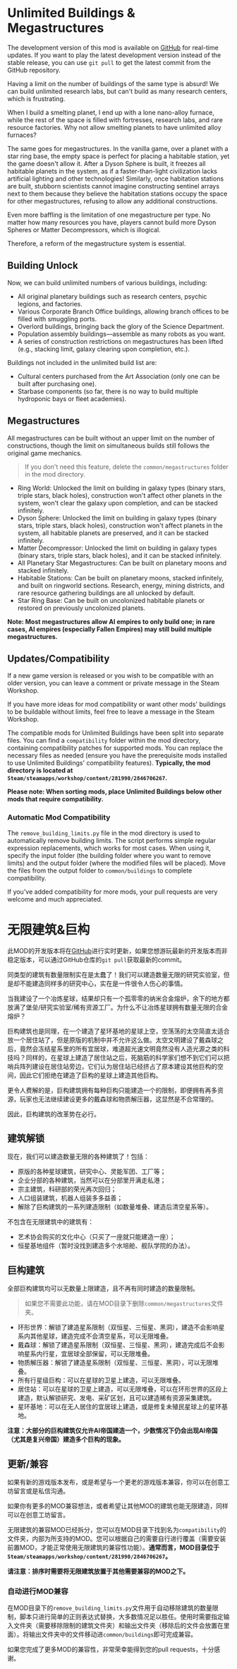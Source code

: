# Unlimited Buildings & Megastructures

The development version of this mod is available on [GitHub](https://github.com/Lyther/UnlimitedBuildings) for real-time updates. If you want to play the latest development version instead of the stable release, you can use `git pull` to get the latest commit from the GitHub repository.

Having a limit on the number of buildings of the same type is absurd! We can build unlimited research labs, but can't build as many research centers, which is frustrating.

When I build a smelting planet, I end up with a lone nano-alloy furnace, while the rest of the space is filled with fortresses, research labs, and rare resource factories. Why not allow smelting planets to have unlimited alloy furnaces?

The same goes for megastructures. In the vanilla game, over a planet with a star ring base, the empty space is perfect for placing a habitable station, yet the game doesn't allow it. After a Dyson Sphere is built, it freezes all habitable planets in the system, as if a faster-than-light civilization lacks artificial lighting and other technologies! Similarly, once habitation stations are built, stubborn scientists cannot imagine constructing sentinel arrays next to them because they believe the habitation stations occupy the space for other megastructures, refusing to allow any additional constructions.

Even more baffling is the limitation of one megastructure per type. No matter how many resources you have, players cannot build more Dyson Spheres or Matter Decompressors, which is illogical.

Therefore, a reform of the megastructure system is essential.

## Building Unlock

Now, we can build unlimited numbers of various buildings, including:

* All original planetary buildings such as research centers, psychic legions, and factories.
* Various Corporate Branch Office buildings, allowing branch offices to be filled with smuggling ports.
* Overlord buildings, bringing back the glory of the Science Department.
* Population assembly buildings—assemble as many robots as you want.
* A series of construction restrictions on megastructures has been lifted (e.g., stacking limit, galaxy clearing upon completion, etc.).

Buildings not included in the unlimited build list are:

* Cultural centers purchased from the Art Association (only one can be built after purchasing one).
* Starbase components (so far, there is no way to build multiple hydroponic bays or fleet academies).

## Megastructures

All megastructures can be built without an upper limit on the number of constructions, though the limit on simultaneous builds still follows the original game mechanics.

> If you don't need this feature, delete the `common/megastructures` folder in the mod directory.

* Ring World: Unlocked the limit on building in galaxy types (binary stars, triple stars, black holes), construction won't affect other planets in the system, won't clear the galaxy upon completion, and can be stacked infinitely.
* Dyson Sphere: Unlocked the limit on building in galaxy types (binary stars, triple stars, black holes), construction won't affect planets in the system, all habitable planets are preserved, and it can be stacked infinitely.
* Matter Decompressor: Unlocked the limit on building in galaxy types (binary stars, triple stars, black holes), and it can be stacked infinitely.
* All Planetary Star Megastructures: Can be built on planetary moons and stacked infinitely.
* Habitable Stations: Can be built on planetary moons, stacked infinitely, and built on ringworld sections. Research, energy, mining districts, and rare resource gathering buildings are all unlocked by default.
* Star Ring Base: Can be built on uncolonized habitable planets or restored on previously uncolonized planets.

**Note: Most megastructures allow AI empires to only build one; in rare cases, AI empires (especially Fallen Empires) may still build multiple megastructures.**

## Updates/Compatibility

If a new game version is released or you wish to be compatible with an older version, you can leave a comment or private message in the Steam Workshop.

If you have more ideas for mod compatibility or want other mods' buildings to be buildable without limits, feel free to leave a message in the Steam Workshop.

The compatible mods for Unlimited Buildings have been split into separate files. You can find a `compatibility` folder within the mod directory, containing compatibility patches for supported mods. You can replace the necessary files as needed (ensure you have the prerequisite mods installed to use Unlimited Buildings' compatibility features). **Typically, the mod directory is located at `Steam/steamapps/workshop/content/281990/2846706267`.**

**Please note: When sorting mods, place Unlimited Buildings below other mods that require compatibility.**

### Automatic Mod Compatibility

The `remove_building_limits.py` file in the mod directory is used to automatically remove building limits. The script performs simple regular expression replacements, which works for most cases. When using it, specify the input folder (the building folder where you want to remove limits) and the output folder (where the modified files will be placed). Move the files from the output folder to `common/buildings` to complete compatibility.

If you've added compatibility for more mods, your pull requests are very welcome and much appreciated.

# 无限建筑&巨构

此MOD的开发版本将在[GitHub](https://github.com/Lyther/UnlimitedBuildings)进行实时更新，如果您想游玩最新的开发版本而非稳定版本，可以通过GitHub仓库的`git pull`获取最新的commit。

同类型的建筑有数量限制实在是太蠢了！我们可以建造数量无限的研究实验室，但是却不能建造同样多的研究中心，实在是一件很令人伤心的事情。

当我建设了一个冶炼星球，结果却只有一个孤零零的纳米合金熔炉，余下的地方都放满了堡垒/研究实验室/稀有资源工厂。为什么不让冶炼星球拥有数量无限的合金熔炉？

巨构建筑也是同理，在一个建造了星环基地的星球上空，空荡荡的太空简直太适合放一个居住站了，但是原版的机制中并不允许这么做。太空文明建设了戴森球之后，竟然会冻结星系里的所有宜居球，难道超光速文明竟然没有人造光源之类的科技吗？同样的，在星球上建造了居住站之后，死脑筋的科学家们想不到它们可以把哨兵阵列建设在居住站旁边，它们认为居住站已经挤占了原本建设其他巨构的空间，因此它们拒绝在建造了巨构的星球上建造其他巨构。

更令人费解的是，巨构建筑拥有每种巨构只能建造一个的限制，即便拥有再多资源，玩家也无法继续建设更多的戴森球和物质解压器，这显然是不合常理的。

因此，巨构建筑的改革势在必行。

## 建筑解锁

现在，我们可以建造数量无限的各种建筑了！包括：

* 原版的各种星球建筑，研究中心、灵能军团、工厂等；
* 企业分部的各种建筑，当然可以在分部里开满走私港；
* 宗主建筑，科研部的荣光再次回归；
* 人口组装建筑，机器人组装多多益善；
* 解除了巨构建筑的一系列建造限制（如数量堆叠、建造后清空星系等）。

不包含在无限建筑中的建筑有：

* 艺术协会购买的文化中心（只买了一座就只能建造一座）；
* 恒星基地组件（暂时没找到建造多个水培舱、舰队学院的办法）。

## 巨构建筑

全部巨构建筑均可以无数量上限建造，且不再有同时建造的数量限制。

> 如果您不需要此功能，请在MOD目录下删除`common/megastructures`文件夹。

* 环形世界：解锁了建造星系限制（双恒星、三恒星、黑洞），建造不会影响星系内其他星球，建造完成不会清空星系，可以无限堆叠。
* 戴森球：解锁了建造星系限制（双恒星、三恒星、黑洞），建造完成后不会影响星系内行星，宜居球全部保留，可以无限堆叠。
* 物质解压器：解锁了建造星系限制（双恒星、三恒星、黑洞），可以无限堆叠。
* 所有行星级巨构：可以在星球的卫星上建造，可以无限堆叠。
* 居住站：可以在星球的卫星上建造，可以无限堆叠，可以在环形世界的区段上建造，默认解锁研究、发电、采矿区划，且可以建造稀有资源采集建筑。
* 星环基地：可以在无人居住的宜居球上建造，或是修复未殖民星球上的星环基地。

**注意：大部分的巨构建筑仅允许AI帝国建造一个，少数情况下仍会出现AI帝国（尤其是复兴帝国）建造多个巨构的现象。**

## 更新/兼容

如果有新的游戏版本发布，或是希望与一个更老的游戏版本兼容，你可以在创意工坊留言或是私信沟通。

如果你有更多的MOD兼容想法，或者希望让其他MOD的建筑也能无限建造，同样可以在创意工坊留言。

无限建筑的兼容MOD已经拆分，您可以在MOD目录下找到名为`compatibility`的文件夹，内部为所支持的MOD。您可以根据自己的需要自行进行覆盖（需要安装前置MOD，才能正常使用无限建筑的兼容性功能）。**通常而言，MOD目录位于`Steam/steamapps/workshop/content/281990/2846706267`。**

**请注意：排序时需要将无限建筑放置于其他需要兼容的MOD之下。**

### 自动进行MOD兼容

在MOD目录下的`remove_building_limits.py`文件用于自动移除建筑的数量限制，脚本只进行简单的正则表达式替换，大多数情况足以胜任。使用时需要指定输入文件夹（需要移除限制的建筑文件夹）和输出文件夹（移除后的文件会放置在里面）。将输出文件夹中的文件移动进`common/buildings`即可完成兼容。

如果您完成了更多MOD的兼容性，非常荣幸能得到您的pull requests，十分感谢。